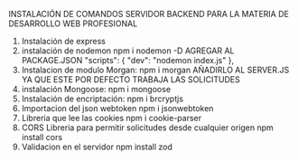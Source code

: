 INSTALACIÓN DE COMANDOS SERVIDOR BACKEND PARA LA MATERIA DE DESARROLLO WEB PROFESIONAL
1. Instalación de express
2. instalación de nodemon
    npm i nodemon -D
    AGREGAR AL PACKAGE.JSON
    "scripts": {
        "dev": "nodemon index.js"
    },
2. Instalacion de modulo Morgan:
    npm i morgan
AÑADIRLO AL SERVER.JS YA QUE ESTE POR DEFECTO TRABAJA LAS SOLICITUDES 
3. instalación Mongoose:
    npm i mongoose
4. Instalación de encriptación:
    npm i brcryptjs
5. Importacion del json webtoken
    npm i jsonwebtoken
6. Libreria que lee las cookies
    npm i cookie-parser
7. CORS Libreria para permitir solicitudes desde cualquier origen
    npm install cors
8. Validacion en el servidor
    npm install zod